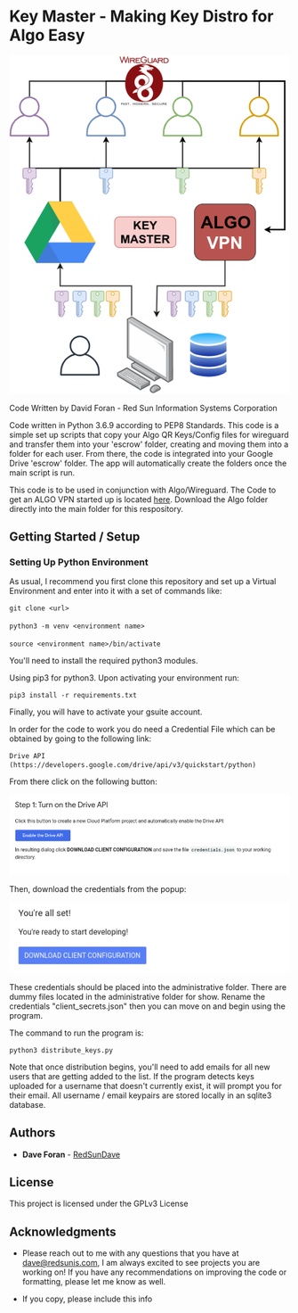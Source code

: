 # Key Master - Making Key Distro for Algo Easy

![image](images/KeyMaster.png)

Code Written by David Foran - Red Sun Information Systems Corporation

Code written in Python 3.6.9 according to PEP8 Standards. This code is a simple set up scripts that copy your Algo QR Keys/Config files for wireguard and transfer them into your 'escrow' folder, creating and moving them into a folder for each user. From there, the code is integrated into your Google Drive 'escrow' folder. The app will automatically create the folders once the main script is run.

This code is to be used in conjunction with Algo/Wireguard. The Code to get an ALGO VPN started up is located [here](https://github.com/trailofbits/algo). Download the Algo folder directly into the main folder for this respository.

## Getting Started / Setup

### Setting Up Python Environment

As usual, I recommend you first clone this repository and set up a Virtual Environment and enter into it with a set of commands like:

    git clone <url>

    python3 -m venv <environment name>

    source <environment name>/bin/activate

You'll need to install the required python3 modules.

Using pip3 for python3. Upon activating your environment run:

    pip3 install -r requirements.txt

Finally, you will have to activate your gsuite account.

In order for the code to work you do need a Credential File which can be obtained by going to the following link:

    Drive API (https://developers.google.com/drive/api/v3/quickstart/python)

From there click on the following button:

![image](images/turnon.png)

Then, download the credentials from the popup:

![image](images/downloadcreds.png)

These credentials should be placed into the administrative folder. There are dummy files located in the administrative folder for show. Rename the credentials "client_secrets.json" then you can move on and begin using the program.

The command to run the program is:

    python3 distribute_keys.py

Note that once distribution begins, you'll need to add emails for all new users that are getting added to the list. If the program detects keys uploaded for a username that doesn't currently exist, it will prompt you for their email. All username / email keypairs are stored locally in an sqlite3 database.

## Authors

* **Dave Foran** - [RedSunDave](https://github.com/RedSunDave)

## License

This project is licensed under the GPLv3 License

## Acknowledgments

* Please reach out to me with any questions that you have at dave@redsunis.com, I am always excited to see projects you are working on! If you have any recommendations on improving the code or formatting, please let me know as well.

* If you copy, please include this info